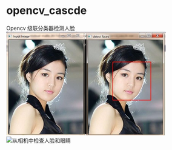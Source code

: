 # opencv_cascde
Opencv 级联分类器检测人脸
![](/opencv_cascde/opencv_image.jpg "从图片中检查人脸")
![](/opencv_cascde/opencv_camera.jpg "从相机中检查人脸和眼睛")